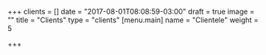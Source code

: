 +++
clients = []
date = "2017-08-01T08:08:59-03:00"
draft = true
image = ""
title = "Clients"
type = "clients"
[menu.main]
name = "Clientele"
weight = 5

+++


